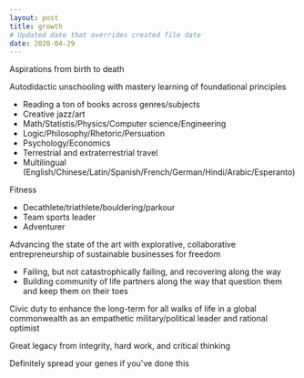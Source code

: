 ```yaml
---
layout: post
title: growth
# Updated date that overrides created file date
date: 2020-04-29
---
```


Aspirations from birth to death

Autodidactic unschooling 
with mastery learning 
of foundational principles
- Reading a ton of books across genres/subjects
- Creative jazz/art
- Math/Statistis/Physics/Computer science/Engineering
- Logic/Philosophy/Rhetoric/Persuation
- Psychology/Economics
- Terrestrial and extraterrestrial travel
- Multilingual (English/Chinese/Latin/Spanish/French/German/Hindi/Arabic/Esperanto)

Fitness
- Decathlete/triathlete/bouldering/parkour
- Team sports leader
- Adventurer

Advancing the state of the art 
with explorative,
collaborative entrepreneurship 
of sustainable businesses for freedom
- Failing, but not catastrophically failing, and recovering along the way
- Building community of life partners along the way that question them and keep them on their toes

Civic duty 
to enhance the long-term
for all walks of life 
in a global commonwealth 
as an empathetic military/political leader
and rational optimist

Great legacy from 
integrity, 
hard work, 
and 
critical thinking

Definitely spread your genes if you've done this
